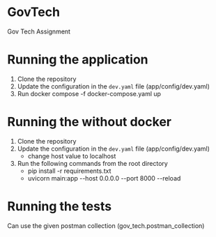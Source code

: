 # GovTech
Gov Tech Assignment

# Running the application
1. Clone the repository
2. Update the configuration in the `dev.yaml` file (app/config/dev.yaml)
3. Run docker compose -f docker-compose.yaml up

# Running the without docker
1. Clone the repository
2. Update the configuration in the `dev.yaml` file (app/config/dev.yaml)
    - change host value to localhost
3. Run the following commands from the root directory
    - pip install -r requirements.txt
    - uvicorn main:app --host 0.0.0.0 --port 8000 --reload

# Running the tests
Can use the given postman collection (gov_tech.postman_collection)